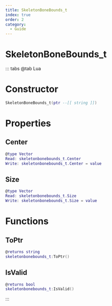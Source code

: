 ```yaml
---
title: SkeletonBoneBounds_t
index: true
order: 2
category:
  - Guide
---
```


# SkeletonBoneBounds_t

::: tabs
@tab Lua
# Constructor
```lua
SkeletonBoneBounds_t(ptr --[[ string ]])
```
# Properties
## Center 
```lua
@type Vector
Read: skeletonbonebounds_t.Center
Write: skeletonbonebounds_t.Center = value
```
## Size 
```lua
@type Vector
Read: skeletonbonebounds_t.Size
Write: skeletonbonebounds_t.Size = value
```
# Functions
## ToPtr
```lua
@returns string
skeletonbonebounds_t:ToPtr()
```
## IsValid
```lua
@returns bool
skeletonbonebounds_t:IsValid()
```

:::